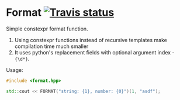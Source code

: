 # Format <a target="_blank" href="https://travis-ci.org/napiknikkpek/format">![Travis status][badge.Travis]</a>

Simple constexpr format function.

1. Using constexpr functions instead of recursive templates make compilation time much smaller
1. It uses python's replacement fields with optional argument index - `{\d*}`.

Usage:
```cpp
#include <format.hpp>

std::cout << FORMAT("string: {1}, number: {0}")(1, "asdf");
```



<!-- Links -->
[badge.Travis]: https://travis-ci.org/napiknikkpek/format.svg?branch=master
